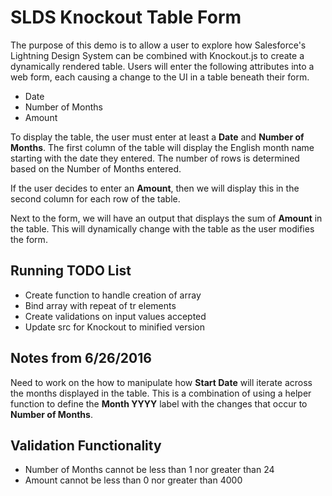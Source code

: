 # SLDS Knockout Table Form

The purpose of this demo is to allow a user to explore how Salesforce's Lightning Design System can be combined with Knockout.js to create a dynamically rendered table. Users will enter the following attributes into a web form, each causing a change to the UI in a table beneath their form.

- Date
- Number of Months
- Amount

To display the table, the user must enter at least a **Date** and **Number of Months**. The first column of the table will display the English month name starting with the date they entered. The number of rows is determined based on the Number of Months entered.

If the user decides to enter an **Amount**, then we will display this in the second column for each row of the table.

Next to the form, we will have an output that displays the sum of **Amount** in the table. This will dynamically change with the table as the user modifies the form.

## Running TODO List

- Create function to handle creation of array
- Bind array with repeat of tr elements
- Create validations on input values accepted
- Update src for Knockout to minified version

## Notes from 6/26/2016

Need to work on the how to manipulate how **Start Date** will iterate across the months displayed in the table. This is a combination of using a helper function to define the **Month YYYY** label with the changes that occur to **Number of Months**.

## Validation Functionality

- Number of Months cannot be less than 1 nor greater than 24
- Amount cannot be less than 0 nor greater than 4000